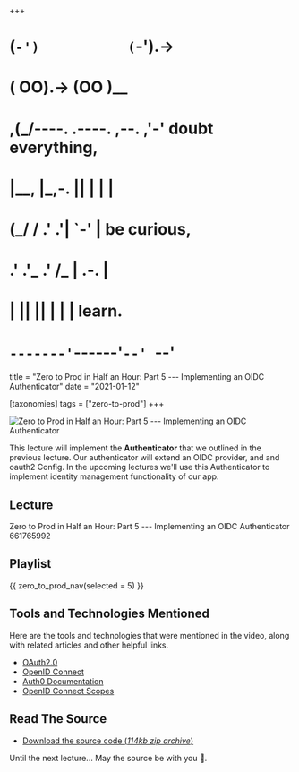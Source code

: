 +++
#   (`-')           (`-').->
#   ( OO).->        (OO )__
# ,(_/----. .----. ,--. ,'-' doubt everything,
# |__,    |\_,-.  ||  | |  |
#  (_/   /    .' .'|  `-'  | be curious,
#  .'  .'_  .'  /_ |  .-.  |
# |       ||      ||  | |  | learn.
# `-------'`------'`--' `--'

title = "Zero to Prod in Half an Hour: Part 5 --- Implementing an OIDC Authenticator"
date = "2021-01-12"

[taxonomies]
tags = ["zero-to-prod"]
+++

![Zero to Prod in Half an Hour: Part 5 --- Implementing an OIDC Authenticator](/images/size/w1200/2024/03/oidc.png)

This lecture will implement the **Authenticator** that we outlined in the
previous lecture. Our authenticator will extend an OIDC provider, and and oauth2
Config. In the upcoming lectures we'll use this Authenticator to implement
identity management functionality of our app.

Lecture
-------

Zero to Prod in Half an Hour: Part 5 --- Implementing an OIDC Authenticator
661765992

Playlist
--------

{{ zero_to_prod_nav(selected = 5) }}

Tools and Technologies Mentioned
--------------------------------

Here are the tools and technologies that were mentioned in the video, along with
related articles and other helpful links.

* [OAuth2.0](https://oauth.net/2/)
* [OpenID Connect](https://openid.net/connect/)
* [Auth0 Documentation](https://auth0.com/docs)
* [OpenID Connect Scopes](https://auth0.com/docs/get-started/apis/scopes/openid-connect-scopes)

Read The Source
---------------

* [Download the source code (_114kb zip
  archive_)](https://assets.zerotohero.dev/zero-to-prod-in-30/zero-to-prod-in-30.zip)

Until the next lecture... May the source be with you 🦄.
